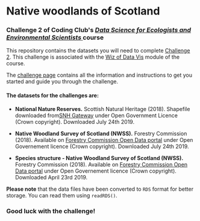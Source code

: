 # Native woodlands of Scotland
### Challenge 2 of Coding Club's <a href="https://ourcodingclub.github.io/course_home/" target="_blank"> *Data Science for Ecologists and Environmental Scientists* </a> course

This repository contains the datasets you will need to complete <a href="https://ourcodingclub.github.io/DL/challenge2.html" target="_blank">Challenge 2</a>. This challenge is associated with the <a href="https://ourcodingclub.github.io/course/wiz-viz.html" target="_blank">Wiz of Data Vis</a> module of the course. 

The <a href="https://ourcodingclub.github.io/DL/challenge2.html" target="_blank">challenge page</a> contains all the information and instructions to get you started and guide you through the challenge.

#### The datasets for the challenges are:

+ **National Nature Reserves.** Scottish Natural Heritage (2018). Shapefile downloaded from<a href="https://gateway.snh.gov.uk/natural-spaces/dataset.jsp?dsid=NNR" target="_blank">SNH Gateway</a> under Open Government Licence (Crown copyright). Downloaded July 24th 2019.

+ **Native Woodland Survey of Scotland (NWSS).** Forestry Commission (2018). Available on <a href="http://data-forestry.opendata.arcgis.com/datasets/feadebb6bbf844a7bfdb5c8a7b9f73d7" target="_blank">Forestry Commission Open Data portal</a> under Open Governement licence (Crown copyright). Downloaded July 24th 2019.

+ **Species structure - Native Woodland Survey of Scotland (NWSS).** Forestry Commission (2018). Available on <a href="http://data-forestry.opendata.arcgis.com/datasets/feadebb6bbf844a7bfdb5c8a7b9f73d7_6" target="_blank">Forestry Commission Open Data portal</a> under Open Governement licence (Crown copyright). Downloaded April 23rd 2019.

**Please note** that the data files have been converted to `RDS` format for better storage. You can read them using `readRDS()`. 

### Good luck with the challenge!
